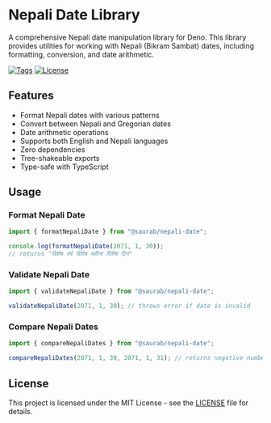 # Nepali Date Library

A comprehensive Nepali date manipulation library for Deno. This library provides utilities for working with Nepali (Bikram Sambat) dates, including formatting, conversion, and date arithmetic.

[![Tags](https://img.shields.io/github/v/tag/saurab/nepali-date)](https://github.com/saurab/nepali-date/tags)
[![License](https://img.shields.io/github/license/saurab/nepali-date)](https://github.com/saurab/nepali-date/blob/main/LICENSE)

## Features

- Format Nepali dates with various patterns
- Convert between Nepali and Gregorian dates
- Date arithmetic operations
- Supports both English and Nepali languages
- Zero dependencies
- Tree-shakeable exports
- Type-safe with TypeScript

## Usage

### Format Nepali Date

```ts
import { formatNepaliDate } from "@saurab/nepali-date";

console.log(formatNepaliDate(2071, 1, 30));
// returns "विशेष वर्ष विशेष महीना विशेष दिन"
```

### Validate Nepali Date

```ts
import { validateNepaliDate } from "@saurab/nepali-date";

validateNepaliDate(2071, 1, 30); // throws error if date is invalid
```

### Compare Nepali Dates

```ts
import { compareNepaliDates } from "@saurab/nepali-date";

compareNepaliDates(2071, 1, 30, 2071, 1, 31); // returns negative number if date1 < date2
```

## License

This project is licensed under the MIT License - see the [LICENSE](LICENSE) file for details.
